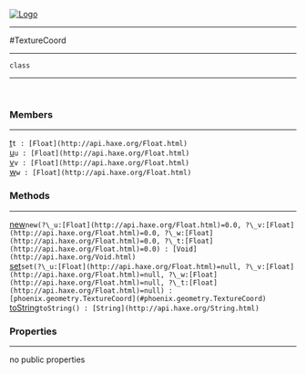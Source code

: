 
[![Logo](../../../images/logo.png)](../../../api/index.html)

---



#TextureCoord



---

`class`
<span class="meta">

</span>


---

&nbsp;
&nbsp;

<h3>Members</h3> <hr/><span class="member apipage">
            <a name="t"><a class="lift" href="#t">t</a></a><code class="signature apipage">t : [Float](http://api.haxe.org/Float.html)</code><br/></span>
        <span class="small_desc_flat"></span><span class="member apipage">
            <a name="u"><a class="lift" href="#u">u</a></a><code class="signature apipage">u : [Float](http://api.haxe.org/Float.html)</code><br/></span>
        <span class="small_desc_flat"></span><span class="member apipage">
            <a name="v"><a class="lift" href="#v">v</a></a><code class="signature apipage">v : [Float](http://api.haxe.org/Float.html)</code><br/></span>
        <span class="small_desc_flat"></span><span class="member apipage">
            <a name="w"><a class="lift" href="#w">w</a></a><code class="signature apipage">w : [Float](http://api.haxe.org/Float.html)</code><br/></span>
        <span class="small_desc_flat"></span>

<h3>Methods</h3> <hr/><span class="method apipage">
            <a name="new"><a class="lift" href="#new">new</a></a><code class="signature apipage">new(?\_u:<span>[Float](http://api.haxe.org/Float.html)=0.0</span>, ?\_v:<span>[Float](http://api.haxe.org/Float.html)=0.0</span>, ?\_w:<span>[Float](http://api.haxe.org/Float.html)=0.0</span>, ?\_t:<span>[Float](http://api.haxe.org/Float.html)=0.0</span>) : [Void](http://api.haxe.org/Void.html)</code><br/><span class="small_desc_flat"></span>
        </span>
    <span class="method apipage">
            <a name="set"><a class="lift" href="#set">set</a></a><code class="signature apipage">set(?\_u:<span>[Float](http://api.haxe.org/Float.html)=null</span>, ?\_v:<span>[Float](http://api.haxe.org/Float.html)=null</span>, ?\_w:<span>[Float](http://api.haxe.org/Float.html)=null</span>, ?\_t:<span>[Float](http://api.haxe.org/Float.html)=null</span>) : [phoenix.geometry.TextureCoord](#phoenix.geometry.TextureCoord)</code><br/><span class="small_desc_flat"></span>
        </span>
    <span class="method apipage">
            <a name="toString"><a class="lift" href="#toString">toString</a></a><code class="signature apipage">toString() : [String](http://api.haxe.org/String.html)</code><br/><span class="small_desc_flat"></span>
        </span>
    

<h3>Properties</h3> <hr/>no public properties

&nbsp;
&nbsp;
&nbsp;